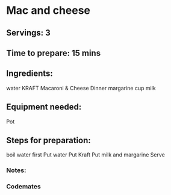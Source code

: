 # Mac and cheese 

## Servings: 3

## Time to prepare: 15 mins

## Ingredients:
water
KRAFT Macaroni & Cheese Dinner
margarine
cup milk

## Equipment needed:
Pot

## Steps for preparation:
boil water first
Put water
Put Kraft
Put milk and margarine
Serve


### Notes:



### Codemates #
